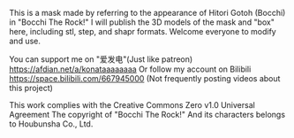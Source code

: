 This is a mask made by referring to the appearance of Hitori Gotoh (Bocchi) in "Bocchi The Rock!"
I will publish the 3D models of the mask and "box" here, including stl, step, and shapr formats. 
Welcome everyone to modify and use.

You can support me on "爱发电"(Just like patreon) https://afdian.net/a/konataaaaaaaa 
Or follow my account on Bilibili https://space.bilibili.com/667945000 (Not frequently posting videos about this project)

This work complies with the Creative Commons Zero v1.0 Universal Agreement
The copyright of "Bocchi The Rock!" And its characters belongs to Houbunsha Co., Ltd.
